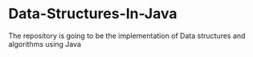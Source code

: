 # Data-Structures-In-Java
The repository is going to be the implementation of Data structures and algorithms using Java 
